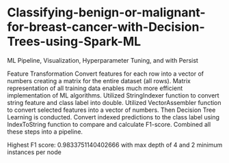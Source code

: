 # Classifying-benign-or-malignant-for-breast-cancer-with-Decision-Trees-using-Spark-ML
ML Pipeline, Visualization, Hyperparameter Tuning, and with Persist

Feature Transformation
  Convert features for each row into a vector of numbers creating a matrix for the entire dataset (all rows). Matrix representation of all training data enables much     more efficient implementation of ML algorithms.
  Utilized StringIndexer function to convert string feature and class label into double.
  Utilized VectorAssembler function to convert selected features into a vector of numbers.
  Then Decision Tree Learning is conducted.
  Convert indexed predictions to the class label using IndexToString function to compare and calculate F1-score.
  Combined all these steps into a pipeline.


Highest F1 score: 0.9833751140402666 with max depth of 4 and 2 minimum instances per node
